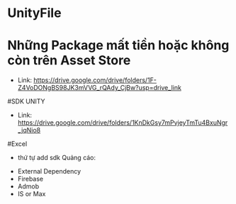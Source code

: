 # UnityFile

# Những Package mất tiền hoặc không còn trên Asset Store
- Link: https://drive.google.com/drive/folders/1F-Z4VoDONgBS98JK3mVVG_rQAdy_CjBw?usp=drive_link

#SDK UNITY
- Link: https://drive.google.com/drive/folders/1KnDkGsy7mPvjeyTmTu4BxuNgr_jqNio8

#Excel
- thứ tự add sdk Quảng cáo: 
+ External Dependency
+ Firebase
+ Admob
+ IS  or Max
